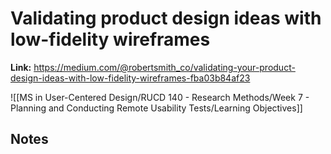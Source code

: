 # Validating product design ideas with low-fidelity wireframes
**Link:** https://medium.com/@robertsmith_co/validating-your-product-design-ideas-with-low-fidelity-wireframes-fba03b84af23

![[MS in User-Centered Design/RUCD 140 - Research Methods/Week 7 - Planning and Conducting Remote Usability Tests/Learning Objectives]]

## Notes
